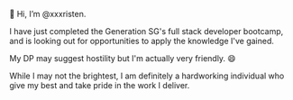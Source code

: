 👋 Hi, I’m @xxxristen.

I have just completed the Generation SG's full stack developer bootcamp, and is looking out for opportunities to apply the knowledge I've gained.

My DP may suggest hostility but I'm actually very friendly. 😄

While I may not the brightest, I am definitely a hardworking individual who give my best and take pride in the work I deliver.
